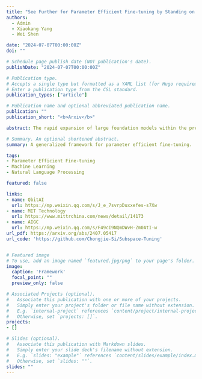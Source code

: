 ```yaml
---
title: "See Further for Parameter Efficient Fine-tuning by Standing on the Shoulders of Decomposition"
authors:
  - Admin
  - Xiaokang Yang
  - Wei Shen

date: "2024-07-07T00:00:00Z"
doi: ""

# Schedule page publish date (NOT publication's date).
publishDate: "2024-07-07T00:00:00Z"

# Publication type.
# Accepts a single type but formatted as a YAML list (for Hugo requirements).
# Enter a publication type from the CSL standard.
publication_types: ["article"]

# Publication name and optional abbreviated publication name.
publication: ""
publication_short: "<b>Arxiv</b>"

abstract: The rapid expansion of large foundation models within the pre-training and fine-tuning framework has underscored that larger models often yield better results. However, the scaling up of large foundation models has led to soaring costs in fine-tuning and parameter storage, rendering extensive adaptations impractical. This challenge has sparked the development of parameter-efficient fine-tuning (PEFT), which focuses on optimizing a select subset of parameters while keeping the rest fixed, significantly lowering computational and storage overheads. While recent years have witnessed a significant success in PEFT, a deep understanding of the fundamental principles behind these methods remains unexplored. To this end, here we take the first step to unify all approaches by dissecting them from a decomposition perspective. We initiate a comprehensive mathematical analysis of these methods, allowing us to delve deeply into their underlying mechanisms, and we explore the reasons behind the variations in performance among different techniques. Furthermore, inspired by our theoretical analysis, we introduce two novel PEFT methods alongside a simple yet effective framework designed to enhance the performance of PEFT techniques across various applications. Our empirical validations, conducted across multiple datasets, demonstrate the efficacy of these methods, showcasing both theoretical validity and practical performance improvements under the guidance of our analytical findings. We believe our work will deepen researchers' understanding of PEFT and other techniques, prompting further contemplation and advancing the research across the whole community.

# Summary. An optional shortened abstract.
summary: A generalized framework for parameter efficient fine-tuning.

tags:
- Parameter Efficient Fine-tuning
- Machine Learning
- Natural Language Processing

featured: false

links:
- name: QbitAI
  url: https://mp.weixin.qq.com/s/J_e_7svrpDuxxefes-s7Xw
- name: MIT Technology
  url: https://www.mittrchina.com/news/detail/14173
- name: AIGC
  url: https://mp.weixin.qq.com/s/F49cI9NQmDWvH-Zm0AtI-w
url_pdf: https://arxiv.org/abs/2407.05417
url_code: 'https://github.com/Chongjie-Si/Subspace-Tuning'


# Featured image
# To use, add an image named `featured.jpg/png` to your page's folder. 
image:
  caption: 'Framework'
  focal_point: ""
  preview_only: false

# Associated Projects (optional).
#   Associate this publication with one or more of your projects.
#   Simply enter your project's folder or file name without extension.
#   E.g. `internal-project` references `content/project/internal-project/index.md`.
#   Otherwise, set `projects: []`.
projects:
- []

# Slides (optional).
#   Associate this publication with Markdown slides.
#   Simply enter your slide deck's filename without extension.
#   E.g. `slides: "example"` references `content/slides/example/index.md`.
#   Otherwise, set `slides: ""`.
slides: ""
---
```

